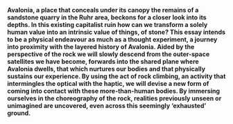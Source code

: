 **Avalonia, a place that conceals under its canopy the remains of a sandstone quarry in the Ruhr area, beckons for a closer look into its depths. In this existing capitalist ruin how can we transform a solely human value into an intrinsic value of things, of stone? This essay intends to be a physical endeavour as much as a thought experiment, a journey into proximity with the layered history of Avalonia. Aided by the perspective of the rock we will slowly descend from the outer-space satellites we have become, forwards into the shared plane where Avalonia dwells, that which nurtures our bodies and that physically sustains our experience. By using the act of rock climbing, an activity that intermingles the optical with the haptic, we will devise a new form of coming into contact with these more-than-human bodies. By immersing ourselves in the choreography of the rock, realities previously unseen or unimagined are uncovered, even across this seemingly ‘exhausted’ ground.**